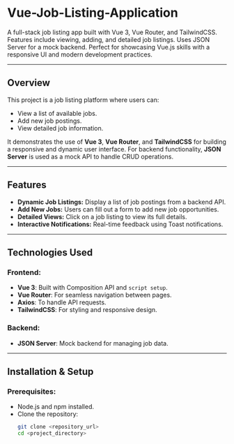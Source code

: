 # Vue-Job-Listing-Application
A full-stack job listing app built with Vue 3, Vue Router, and TailwindCSS. Features include viewing, adding, and detailed job listings. Uses JSON Server for a mock backend. Perfect for showcasing Vue.js skills with a responsive UI and modern development practices.

---

## Overview

This project is a job listing platform where users can:
- View a list of available jobs.
- Add new job postings.
- View detailed job information.

It demonstrates the use of **Vue 3**, **Vue Router**, and **TailwindCSS** for building a responsive and dynamic user interface. For backend functionality, **JSON Server** is used as a mock API to handle CRUD operations.

---

## Features

- **Dynamic Job Listings:** Display a list of job postings from a backend API.
- **Add New Jobs:** Users can fill out a form to add new job opportunities.
- **Detailed Views:** Click on a job listing to view its full details.
- **Interactive Notifications:** Real-time feedback using Toast notifications.

---

## Technologies Used

### Frontend:
- **Vue 3**: Built with Composition API and `script setup`.
- **Vue Router**: For seamless navigation between pages.
- **Axios**: To handle API requests.
- **TailwindCSS**: For styling and responsive design.

### Backend:
- **JSON Server**: Mock backend for managing job data.

---

## Installation & Setup

### Prerequisites:
- Node.js and npm installed.
- Clone the repository:  
  ```bash
  git clone <repository_url>
  cd <project_directory>
